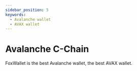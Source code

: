 ```yaml
---
sidebar_position: 5
keywords:
  - Avalanche wallet
  - AVAX wallet
---
```


# Avalanche C-Chain

FoxWallet is the best Avalanche wallet, the best AVAX wallet.